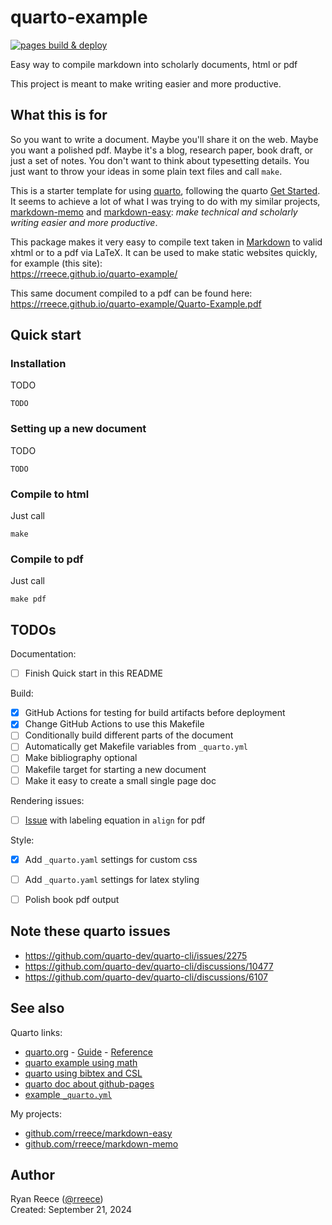 quarto-example
====================================

[![pages build & deploy](https://github.com/rreece/quarto-example/actions/workflows/pages.yml/badge.svg)](https://github.com/rreece/quarto-example/actions/workflows/pages.yml)


Easy way to compile markdown into scholarly documents, html or pdf

This project is meant to make writing easier and more productive.


What this is for
----------------------------------

So you want to write a document.
Maybe you'll share it on the web.
Maybe you want a polished pdf. 
Maybe it's a blog, research paper, book draft, or just a set of notes.
You don't want to think about typesetting details.
You just want to throw your ideas in some plain text files and call `make`.

This is a starter template for using [quarto](https://quarto.org/),
following the quarto
[Get Started](https://quarto.org/docs/get-started/hello/text-editor.html).
It seems to achieve a lot of what I was trying to do with my
similar projects,
[markdown-memo](https://github.com/rreece/markdown-memo) and
[markdown-easy](https://github.com/rreece/markdown-easy):
*make technical and scholarly writing easier and more productive*.

This package makes it very easy to compile text taken in
[Markdown](https://daringfireball.net/projects/markdown/)
to valid xhtml or to a pdf via LaTeX.
It can be used to make static websites quickly,
for example (this site):    
<https://rreece.github.io/quarto-example/>

This same document compiled to a pdf can be found here:    
<https://rreece.github.io/quarto-example/Quarto-Example.pdf>


Quick start
----------------------------------

### Installation

TODO

```
TODO
```


### Setting up a new document

TODO

```
TODO
```


### Compile to html

Just call

```
make
```


### Compile to pdf

Just call

```
make pdf
```


TODOs
----------------------------------

Documentation:

- [ ] Finish Quick start in this README

Build:

- [x] GitHub Actions for testing for build artifacts before deployment
- [x] Change GitHub Actions to use this Makefile
- [ ] Conditionally build different parts of the document 
- [ ] Automatically get Makefile variables from `_quarto.yml`
- [ ] Make bibliography optional
- [ ] Makefile target for starting a new document
- [ ] Make it easy to create a small single page doc

Rendering issues:

- [ ] [Issue](https://github.com/quarto-dev/quarto-cli/issues/2275) with labeling equation in `align` for pdf

Style:

- [x] Add `_quarto.yaml` settings for custom css
- [ ] Add `_quarto.yaml` settings for latex styling
- [ ] Polish book pdf output


Note these quarto issues
----------------------------------

-   https://github.com/quarto-dev/quarto-cli/issues/2275
-   https://github.com/quarto-dev/quarto-cli/discussions/10477
-   https://github.com/quarto-dev/quarto-cli/discussions/6107


See also
----------------------------------

Quarto links:

-   [quarto.org](https://quarto.org/) - [Guide](https://quarto.org/docs/guide/) - [Reference](https://quarto.org/docs/reference/)
-   [quarto example using math](https://github.com/quarto-dev/quarto-examples/tree/main/html-math)
-   [quarto using bibtex and CSL](https://github.com/quarto-dev/quarto-examples/tree/main/appendix-csl)
-   [quarto doc about github-pages](https://quarto.org/docs/publishing/github-pages.html)
-   [example `_quarto.yml`](https://github.com/quarto-dev/quarto-web/blob/main/_quarto.yml)

My projects:

-   [github.com/rreece/markdown-easy](https://github.com/rreece/markdown-easy)
-   [github.com/rreece/markdown-memo](https://github.com/rreece/markdown-memo)


Author
----------------------------------

Ryan Reece ([@rreece](https://github.com/rreece))         
Created: September 21, 2024

